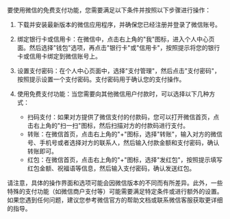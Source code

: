 要使用微信的免费支付功能，您需要满足以下条件并按照以下步骤进行操作：

1. 下载并安装最新版本的微信应用程序，并确保您已经注册并登录了微信账号。

2. 绑定银行卡或信用卡：在微信中，点击右上角的"我"图标，进入个人中心页面。然后选择"钱包"选项，再点击"银行卡"或"信用卡"，按照提示将您的银行卡或信用卡绑定到微信账号上。

3. 设置支付密码：在个人中心页面中，选择"支付管理"，然后点击"支付密码"，按照提示设置一个支付密码。支付密码用于确认您的支付操作。

4. 使用免费支付功能：当您需要向其他微信用户付款时，可以选择以下几种方式：
   - 扫码支付：如果对方提供了微信支付的付款码，您可以打开微信首页，点击右上角的"扫一扫"图标，然后扫描对方的付款码进行支付。
   - 转账：在微信首页，点击右上角的"+"图标，选择"转账"，输入对方的微信号、手机号或者选择对方的联系人，然后输入付款金额和支付密码，确认转账即可。
   - 红包：在微信首页，点击右上角的"+"图标，选择"发红包"，按照提示填写红包金额、祝福语等信息，然后输入支付密码，确认发送红包。

请注意，具体的操作界面和选项可能会因微信版本的不同而有所差异。此外，一些特殊的支付功能（如微信商户支付等）可能需要满足特定条件或进行额外的设置。如果您遇到任何问题，建议您参考微信官方的帮助文档或联系微信客服获取更详细的指导。